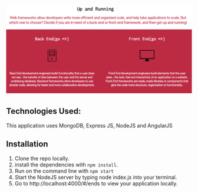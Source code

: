 
# ![pageres](public/images/snippet.png)

## Technologies Used:
This application uses MongoDB, Express JS, NodeJS and AngularJS

## Installation

1. Clone the repo locally.
2. install the dependencies with `npm install`.
3. Run on the command line with `npm start`
4. Start the NodeJS server by typing node index.js into your terminal.
5. Go to http://localhost:4000/#/ends to view your application locally.
